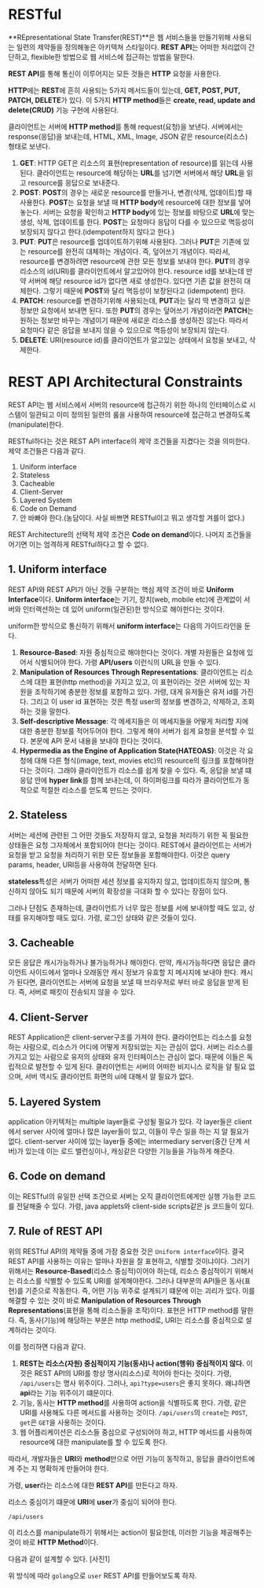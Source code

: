 # RESTful
**REpresentational State Transfer(REST)**은 웹 서비스들을 만들기위해 사용되는 일련의 제약들을 정의해놓은 아키텍쳐 스타일이다. **REST API**는 어떠한 처리없이 간단하고, flexible한 방법으로 웹 서비스에 접근하는 방법을 말한다.

**REST API**를 통해 통신이 이루어지는 모든 것들은 **HTTP** 요청을 사용한다.

**HTTP**에는 **REST**에 흔히 사용되는 5가지 메서드들이 있는데, **GET, POST, PUT, PATCH, DELETE**가 있다. 이 5가지 **HTTP method**들은 **create, read, update and delete(CRUD)** 기능 구현에 사용된다. 

클라이언트는 서버에 **HTTP method**를 통해 request(요청)을 보낸다. 서버에서는 response(응답)을 보내는데, HTML, XML, Image, JSON 같은 resource(리소스) 형태로 보낸다.

1. **GET**: HTTP GET은 리소스의 표현(representation of resource)를 읽는데 사용된다. 클라이언트는 resource에 해당하는 **URL**를 넘기면 서버에서 해당 **URL**을 읽고 resource를 응답으로 보내준다.
2. **POST**: **POST**의 경우는 새로운 resource를 만들거나, 변경(삭제, 업데이트)할 때 사용한다. **POST**는 요청을 보낼 때 **HTTP body**에 resource에 대한 정보를 넣어놓는다. 서버는 요청을 확인하고 **HTTP body**에 있는 정보를 바탕으로 **URL**에 맞는 생성, 삭제, 업데이트를 한다. **POST**는 요청마다 응답이 다를 수 있으므로 멱등성이 보장되지 않다고 한다.(idempotent하지 않다고 한다.)
3. **PUT**: **PUT**은 resource를 업데이트하기위해 사용된다. 그러나 **PUT**은 기존에 있는 resource를 완전히 대체하는 개념이다. 즉, 덮어쓰기 개념이다. 따라서, resource를 변경하려면 resource에 관한 모든 정보를 보내야 한다. **PUT**의 경우 리소스의 id(URI)를 클라이언트에서 알고있어야 한다. resource id를 보내는데 만약 서버에 해당 resource id가 없다면 새로 생성한다. 있다면 기존 값을 완전히 대체한다. 그렇기 때문에 **POST**와 달리 멱등성이 보장된다고 (idempotent) 한다.
4. **PATCH**: resource를 변경하기위해 사용되는데, **PUT**과는 달리 딱 변경하고 싶은 정보만 요청에서 보내면 된다. 또한 **PUT**의 경우는 덮어쓰기 개념이라면 **PATCH**는 원하는 정보만 바꾸는 개념이기 때문에 새로운 리소스를 생성하진 않는다. 따라서 요청마다 같은 응답을 보내지 않을 수 있으므로 멱등성이 보장되지 않는다.
5. **DELETE**: URI(resource id)를 클라이언트가 알고있는 상태에서 요청을 보내고, 삭제한다.

# REST API Architectural Constraints
REST API는 웹 서비스에서 서버의 resource에 접근하기 위한 하나의 인터페이스로 시스템이 일관되고 이미 정의된 일련의 룰을 사용하여 resource에 접근하고 변경하도록(manipulate)한다.

RESTful하다는 것은 REST API interface의 제약 조건들을 지켰다는 것을 의미한다. 제약 조건들은 다음과 같다.
1. Uniform interface
2. Stateless
3. Cacheable
4. Client-Server
5. Layered System
6. Code on Demand
7. 안 바빠야 한다.(농담이다. 사실 바쁘면 RESTful이고 뭐고 생각할 겨를이 없다.)

REST Architecture의 선택적 제약 조건은 **Code on demand**이다. 나머지 조건들을 어기면 이는 엄격하게 RESTful하다고 할 수 없다.

## 1. Uniform interface
REST API와 REST API가 아닌 것들 구분하는 핵심 제약 조건이 바로 **Uniform Interface**이다. **Uniform interface**는 기기, 장치(web, mobile etc)에 관계없이 서버와 인터랙션하는 데 있어 uniform(일관된)한 방식으로 해야한다는 것이다.

uniform한 방식으로 통신하기 위해서 **uniform interface**는 다음의 가이드라인을 둔다.

1. **Resource-Based**: 자원 중심적으로 해야한다는 것이다. 개별 자원들은 요청에 있어서 식별되어야 한다. 가령 **API/users** 이런식의 URL을 만들 수 있다.
2. **Manipulation of Resources Through Representations**: 클라이언트는 리소스에 대한 표현(http method)을 가지고 있고, 이 표현이라는 것은 서버에 있는 자원을 조작하기에 충분한 정보를 포함하고 있다. 가령, 대게 유저들은 유저 id를 가진다. 그리고 이 user id 표현하는 것은 특정 user의 정보를 변경하고, 삭제하고, 조회하는 것을 말한다.
3. **Self-descriptive Message**: 각 메세지들은 이 메세지들을 어떻게 처리할 지에 대한 충분한 정보를 적어두어야 한다. 그렇게 해야 서버가 쉽게 요청을 분석할 수 있다. 본문에 API 문서 내용을 보내야 한다는 것이다.
4. **Hypermedia as the Engine of Application State(HATEOAS)**: 이것은 각 요청에 대해 다른 형식(image, text, movies etc)의 resource의 링크를 포함해야한다는 것이다. 그래야 클라이언트가 리소스를 쉽게 찾을 수 있다. 즉, 응답을 보낼 떄 응답 안에 **hyper link**를 함께 보내는데, 이 하이퍼링크를 따라가 클라이언트가 동적으로 적절한 리소스를 얻도록 만드는 것이다.

## 2. Stateless
서버는 세션에 관련된 그 어떤 것들도 저장하지 않고, 요청을 처리하기 위한 꼭 필요한 상태들은 요청 그자체에서 포함되어야 한다는 것이다. REST에서 클라이언트는 서버가 요청을 받고 요청을 처리하기 위한 모든 정보들을 포함해야한다. 이것은 query params, header, URI등을 사용하여 전달하면 된다. 

**stateless**특성은 서버가 어떠한 세션 정보를 유지하지 않고, 업데이트하지 않으며, 통신하지 않아도 되기 때문에 서버의 확장성을 극대화 할 수 있다는 장점이 있다.

그러나 단점도 존재하는데, 클라이언트가 너무 많은 정보를 서에 보내야할 때도 있고, 상태를 유지해야할 때도 있다. 가령, 로그인 상태와 같은 것들이 있다.

## 3. Cacheable
모든 응답은 캐시가능하거나 불가능하거나 해야한다. 만약, 캐시가능하다면 응답은 클라이언트 사이드에서 얼마나 오래동안 캐시 정보가 유효할 지 메시지에 보내야 한다. 캐시가 된다면, 클라이언트는 서버에 요청을 보낼 때 브라우저로 부터 바로 응답을 받게 된다. 즉, 서버로 패킷이 전송되지 않을 수 있다. 

## 4. Client-Server
REST Application은 client-server구조를 가져야 한다. 클라이언트는 리소스를 요청하는 사람으로, 리소스가 어디에 어떻게 저장되었는 지는 관심이 없다. 서버는 리소스를 가지고 있는 사람으로 유저의 상태와 유저 인터페이스는 관심이 없다. 때문에 이들은 독립적으로 발전할 수 있게 된다. 클라이언트는 서버의 어떠한 비지니스 로직을 알 필요 없으며, 서버 역시도 클라이언트 화면의 ui에 대해서 알 필요가 없다.

## 5. Layered System
application 아키텍처는 multiple layer들로 구성될 필요가 있다. 각 layer들은 client에서 server 사이에 얼마나 많은 layer들이 있고, 이들이 무슨 일을 하는 지 알 필요가 없다. client-server 사이에 있는 layer들 중에는 intermediary server(중간 단계 서버)가 있는데 이는 로드 밸런싱이나, 캐싱같은 다양한 기능들을 가능하게 해준다.

## 6. Code on demand
이는 RESTful의 유일한 선택 조건으로 서버는 오직 클라이언트에게만 실행 가능한 코드를 전달해줄 수 있다. 가령, java applets와 client-side scripts같은 js 코드들이 있다.

## 7. Rule of REST API
위의 RESTful API의 제약들 중에 가장 중요한 것은 
```Uniform interface```이다. 결국 REST API를 사용하는 이유는 얼마나 자원을 잘 표현하고, 식별할 것이냐이다. 그러기 위해서는 **Resource-Based**(리소스 중심적)이어야 하는데, 리소스 중심적이기 위해서는 리소스를 식별할 수 있도록 URI를 설계해야한다. 그러나 대부분의 API들은 동사(표현)를 기준으로 작동한다. 즉, 어떤 기능 위주로 설계되기 떄문에 이는 괴리가 있다. 이를 해결할 수 있는 것이 바로 **Manipulation of Resources Through Representations**(표현을 통해 리소스들을 조작)이다. 표현은 HTTP method를 말한다. 즉, 동사(기능)에 해당하는 부분은 http method로, URI는 리소스를 중심적으로 설계하라는 것이다.

이를 정리하면 다음과 같다.
1. **REST는 리소스(자원) 중심적이지 기능(동사)나 action(행위) 중심적이지 않다.** 이것은 REST API의 URI를 항상 명사(리소스)로 적어야 한다는 것이다. 가령, ```/api/users```는 명사 위주이다. 그러나, ```api?type=users```은 좋지 못하다. 왜냐하면 **api**라는 기능 위주이기 떄문이다.
2. 기능, 동사는 **HTTP method**를 사용하여 action을 식별하도록 한다. 가령, 같은 URI를 사용해도 다른 메서드를 사용하는 것이다. ```/api/users```의 ```create```는 ```POST```, ```get```은 ```GET```을 사용하는 것이다.
3. 웹 어플리케이션은 리소스들 중심으로 구성되어야 하고, HTTP 메서드를 사용하여 resource에 대한 manipulate를 할 수 있도록 한다. 

따라서, 개발자들은 **URI**와 **method**만으로 어떤 기능이 동작하고, 응답을 클라이언트에게 주는 지 명확하게 만들어야 한다.

가령, **user**라는 리소스에 대한 **REST API**를 만든다고 하자. 

리소스 중심이기 떄문에 **URI**에 **user**가 중심이 되어야 한다.

```
/api/users
```

이 리소스를 manipulate하기 위해서는 action이 필요한데, 이러한 기능을 제공해주는 것이 바로 **HTTP Method**이다. 

다음과 같이 설계할 수 있다.
[사진1]

위 방식에 따라 ```golang```으로 ```user``` REST API를 만들어보도록 하자.


